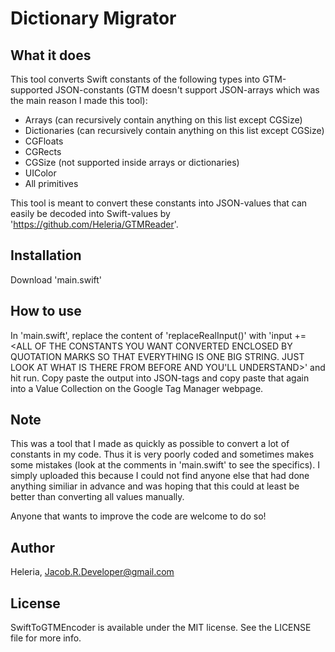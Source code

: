 # Dictionary Migrator

## What it does

This tool converts Swift constants of the following types into GTM-supported JSON-constants (GTM doesn't support JSON-arrays which was the main reason I made this tool):
 - Arrays (can recursively contain anything on this list except CGSize)
 - Dictionaries (can recursively contain anything on this list except CGSize)
 - CGFloats
 - CGRects
 - CGSize (not supported inside arrays or dictionaries)
 - UIColor
 - All primitives

This tool is meant to convert these constants into JSON-values that can easily be decoded into Swift-values by 'https://github.com/Heleria/GTMReader'. 

## Installation

Download 'main.swift'

## How to use

In 'main.swift', replace the content of 'replaceRealInput()' with 'input += <ALL OF THE CONSTANTS YOU WANT CONVERTED ENCLOSED BY QUOTATION MARKS SO THAT EVERYTHING IS ONE BIG STRING. JUST LOOK AT WHAT IS THERE FROM BEFORE AND YOU'LL UNDERSTAND>' and hit run. Copy paste the output into JSON-tags and copy paste that again into a Value Collection on the Google Tag Manager webpage.

## Note
This was a tool that I made as quickly as possible to convert a lot of constants in my code. Thus it is very poorly coded and sometimes makes some mistakes (look at the comments in 'main.swift' to see the specifics). I simply uploaded this because I could not find anyone else that had done anything similiar in advance and was hoping that this could at least be better than converting all values manually.

Anyone that wants to improve the code are welcome to do so!

## Author

Heleria, Jacob.R.Developer@gmail.com

## License

SwiftToGTMEncoder is available under the MIT license. See the LICENSE file for more info.

